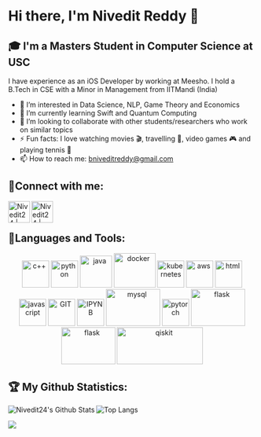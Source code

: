 # Hi there, I'm Nivedit Reddy 👋
## 🎓 I'm a Masters Student in Computer Science at USC
I have experience as an iOS Developer by working at Meesho. I hold a B.Tech in CSE with a Minor in Management from IITMandi (India) 

- 👀 I’m interested in Data Science, NLP, Game Theory and Economics
- 🌱 I’m currently learning Swift and Quantum Computing
- 💞️ I’m looking to collaborate with other students/researchers who work on similar topics
- ⚡ Fun facts: I love watching movies 🎬, travelling 🧳, video games 🎮 and playing tennis 🎾
- 📫 How to reach me: bniveditreddy@gmail.com

## 🤝Connect with me:

[<img align="left" alt="Nivedit24 | Twitter" width="44px" src="https://www.vectorlogo.zone/logos/twitter/twitter-official.svg" />][twitter]
[<img align="left" alt="Nivedit24 | LinkedIn" width="44px" src="https://www.vectorlogo.zone/logos/linkedin/linkedin-icon.svg" />][linkedin]
<br/>
<br/>
## 🧰Languages and Tools:
<p align="center">
      <img src="https://user-images.githubusercontent.com/42747200/46140125-da084900-c26d-11e8-8ea7-c45ae6306309.png" alt="c++" width="55" height="55"/>
      <img src="https://www.vectorlogo.zone/logos/python/python-icon.svg" alt="python" width="55" height="55"/>
      <img src="https://www.vectorlogo.zone/logos/java/java-icon.svg" alt="java" width="65" height="65"/> 
      <img src="https://www.vectorlogo.zone/logos/docker/docker-icon.svg" alt="docker" width="85" height="70"/> 
      <img src="https://www.vectorlogo.zone/logos/kubernetes/kubernetes-icon.svg" alt="kubernetes" width="55" height="55"/>
      <img src="https://www.vectorlogo.zone/logos/amazon_aws/amazon_aws-icon.svg" alt="aws" width="55" height="55"/>
      <img src="https://www.vectorlogo.zone/logos/w3_html5/w3_html5-icon.svg" alt="html" width="55" height="55"/>
      <img src="https://www.vectorlogo.zone/logos/javascript/javascript-icon.svg" alt="javascript" width="55" height="55"/>
      <img src="https://www.vectorlogo.zone/logos/git-scm/git-scm-icon.svg" alt="GIT" width="55" height="55"/> 
      <img src="https://www.vectorlogo.zone/logos/jupyter/jupyter-icon.svg" alt="IPYNB" width="55" height="55"/> 
      <img src="https://www.vectorlogo.zone/logos/mysql/mysql-ar21.svg" alt="mysql" width="110" height="75"/> 
      <img src= "https://www.vectorlogo.zone/logos/pytorch/pytorch-icon.svg" alt="pytorch" width="55" height="55"/>
      <img src= "https://www.vectorlogo.zone/logos/pocoo_flask/pocoo_flask-ar21.svg" alt="flask" width="110" height="75"/>
      <img src= "https://www.vectorlogo.zone/logos/swift/swift-official.svg" alt="flask" width="110" height="75"/>
      <img src= "https://user-images.githubusercontent.com/50955024/69568352-af507800-0f78-11ea-8262-07e61a7fec79.png" alt="qiskit" width="175" height="75"/>
</p>

## 🏆 My Github Statistics:
<img align="left" alt="Nivedit24's Github Stats" src="https://github-readme-stats.vercel.app/api?username=Nivedit24&show_icons=true&count_private=true&theme=tokyonight" />

![Top Langs](https://github-readme-stats.vercel.app/api/top-langs/?username=Nivedit24&theme=tokyonight)

![](https://visitor-badge.laobi.icu/badge?page_id=Nivedit24.Nivedit24)

[twitter]: https://twitter.com/nivedit24
[linkedin]: https://www.linkedin.com/in/nivedit-reddy/
<!---
Nivedit24/Nivedit24 is a ✨ special ✨ repository because its `README.md` (this file) appears on your GitHub profile.
You can click the Preview link to take a look at your changes.
--->
